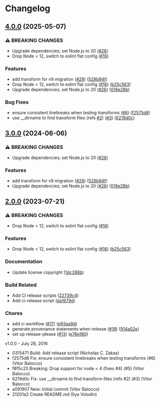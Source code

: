 # Changelog

## [4.0.0](https://github.com/lumirlumir/fork-eslint-transforms/compare/v3.0.0...v4.0.0) (2025-05-07)


### ⚠ BREAKING CHANGES

* Upgrade dependencies; set Node.js to 20 ([#26](https://github.com/lumirlumir/fork-eslint-transforms/issues/26))
* Drop Node < 12, switch to eslint flat config ([#16](https://github.com/lumirlumir/fork-eslint-transforms/issues/16))

### Features

* add transform for v9 migration ([#29](https://github.com/lumirlumir/fork-eslint-transforms/issues/29)) ([528b94f](https://github.com/lumirlumir/fork-eslint-transforms/commit/528b94ffd12b63aa8aad8aabdc38fd5223860d02))
* Drop Node &lt; 12, switch to eslint flat config ([#16](https://github.com/lumirlumir/fork-eslint-transforms/issues/16)) ([b25c563](https://github.com/lumirlumir/fork-eslint-transforms/commit/b25c563a488cef3e714bceba86e266b6c471354e))
* Upgrade dependencies; set Node.js to 20 ([#26](https://github.com/lumirlumir/fork-eslint-transforms/issues/26)) ([018e28b](https://github.com/lumirlumir/fork-eslint-transforms/commit/018e28b2ab374267ea0a73e3a045b74aff7023b3))


### Bug Fixes

* ensure consistent linebreaks when testing transforms ([#6](https://github.com/lumirlumir/fork-eslint-transforms/issues/6)) ([f2575d8](https://github.com/lumirlumir/fork-eslint-transforms/commit/f2575d875b46efacf5020f733d79535963073a75))
* use __dirname to find transform files (refs [#2](https://github.com/lumirlumir/fork-eslint-transforms/issues/2)) ([#3](https://github.com/lumirlumir/fork-eslint-transforms/issues/3)) ([6219d0c](https://github.com/lumirlumir/fork-eslint-transforms/commit/6219d0c83695a837cbb8e8c51612dc2f30a2cb24))

## [3.0.0](https://github.com/eslint/eslint-transforms/compare/v2.0.0...v3.0.0) (2024-06-06)


### ⚠ BREAKING CHANGES

* Upgrade dependencies; set Node.js to 20 ([#26](https://github.com/eslint/eslint-transforms/issues/26))

### Features

* add transform for v9 migration ([#29](https://github.com/eslint/eslint-transforms/issues/29)) ([528b94f](https://github.com/eslint/eslint-transforms/commit/528b94ffd12b63aa8aad8aabdc38fd5223860d02))
* Upgrade dependencies; set Node.js to 20 ([#26](https://github.com/eslint/eslint-transforms/issues/26)) ([018e28b](https://github.com/eslint/eslint-transforms/commit/018e28b2ab374267ea0a73e3a045b74aff7023b3))

## [2.0.0](https://github.com/eslint/eslint-transforms/compare/v1.0.0...v2.0.0) (2023-07-21)


### ⚠ BREAKING CHANGES

* Drop Node < 12, switch to eslint flat config ([#16](https://github.com/eslint/eslint-transforms/issues/16))

### Features

* Drop Node &lt; 12, switch to eslint flat config ([#16](https://github.com/eslint/eslint-transforms/issues/16)) ([b25c563](https://github.com/eslint/eslint-transforms/commit/b25c563a488cef3e714bceba86e266b6c471354e))


### Documentation

* Update license copyright ([1dc288b](https://github.com/eslint/eslint-transforms/commit/1dc288b355e23f8c57ca724d88f810849d34dcf1))


### Build Related

* Add CI release scripts ([22739c4](https://github.com/eslint/eslint-transforms/commit/22739c443dd0540b701c809002d723593578804c))
* Add ci-release script ([da1679d](https://github.com/eslint/eslint-transforms/commit/da1679df143991b86dd9ce40ec1fcfc6c05a9266))


### Chores

* add ci workflow ([#17](https://github.com/eslint/eslint-transforms/issues/17)) ([e93aa9d](https://github.com/eslint/eslint-transforms/commit/e93aa9d5b3461c7cd8f2630fe0199ff8983aa064))
* generate provenance statements when release ([#18](https://github.com/eslint/eslint-transforms/issues/18)) ([914a02e](https://github.com/eslint/eslint-transforms/commit/914a02e182300227e68110c6c170e1cf153a1d0f))
* set up release-please ([#13](https://github.com/eslint/eslint-transforms/issues/13)) ([e76e180](https://github.com/eslint/eslint-transforms/commit/e76e180ae8facf16ac46cd132a45d5639e587990))

v1.0.0 - July 28, 2016

* 0315471 Build: Add release script (Nicholas C. Zakas)
* f2575d8 Fix: ensure consistent linebreaks when testing transforms (#6) (Vitor Balocco)
* f8f5c23 Breaking: Drop support for node < 4 (fixes #4) (#5) (Vitor Balocco)
* 6219d0c Fix: use __dirname to find transform files (refs #2) (#3) (Vitor Balocco)
* a091907 New: Initial commit (Vitor Balocco)
* 21201a2 Create README.md (Ilya Volodin)
